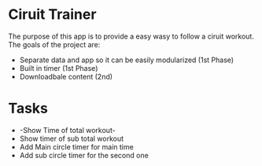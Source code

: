 Ciruit Trainer
===
The purpose of this app is to provide a easy wasy to follow a ciruit workout. The goals of the project are:

* Separate data and app so it can be easily modularized (1st Phase)
* Built in timer (1st Phase)
* Downloadbale content (2nd)

# Tasks

* -Show Time of total workout-
* Show timer of sub total workout
* Add Main circle timer for main time
* Add sub circle timer for the second one
